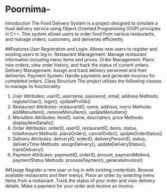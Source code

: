 # Poornima-
Introduction
The Food Delivery System is a project designed to simulate a food delivery service using Object-Oriented Programming (OOP) principles in C++. This system allows users to order food from various restaurants, and manage orders, customers, and deliveries efficiently.

##Features
User Registration and Login: Allows new users to register and existing users to log in.
Restaurant Management: Manage restaurant information including menu items and prices.
Order Management: Place new orders, view order history, and track the status of current orders.
Delivery Management: Assign and track delivery personnel and their deliveries.
Payment System: Handle payments and generate invoices for completed orders.
Class Structure
The project utilizes the following classes to manage its functionality:

1. User
Attributes: userID, username, password, email, address
Methods: registerUser(), login(), updateProfile()
2. Restaurant
Attributes: restaurantID, name, address, menu
Methods: addMenuItem(), removeMenuItem(), updateMenuItem()
3. MenuItem
Attributes: itemID, name, description, price
Methods: displayItemDetails()
4. Order
Attributes: orderID, userID, restaurantID, items, status, totalAmount
Methods: placeOrder(), cancelOrder(), updateOrderStatus()
5. Delivery
Attributes: deliveryID, orderID, deliveryPersonID, status, deliveryTime
Methods: assignDelivery(), updateDeliveryStatus(), trackDelivery()
6. Payment
Attributes: paymentID, orderID, amount, paymentMethod, paymentStatus
Methods: processPayment(), generateInvoice()

##Usage
Register a new user or log in with existing credentials.
Browse available restaurants and their menus.
Place an order by selecting menu items from a restaurant.
Track the status of your order and view delivery details.
Make a payment for your order and receive an invoice.
